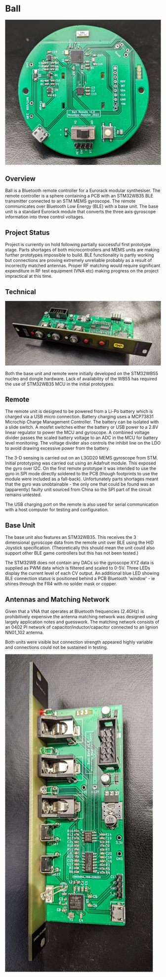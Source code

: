 # Ball
![Image](https://raw.githubusercontent.com/dchwebb/Ball/main/pictures/ball_remote.jpg "icon")

Overview
--------

Ball is a Bluetooth remote controller for a Eurorack modular synthesiser. The remote controller is a sphere containing a PCB with an STM32WB35 BLE transmitter connected to an STM MEMS gyroscope. The remote communicates over Bluetooth Low Energy (BLE) with a base unit. The base unit is a standard Eurorack module that converts the three axis gyroscope information into three control voltages.

Project Status
--------------

Project is currently on hold following partially successful first prototype stage. Parts shortages of both microcontrollers and MEMS units are making further prototypes impossible to build. BLE functionality is partly working but connections are proving extremely unreliable probably as a result of incorrectly matched antennas. Proper RF matching would require significant expenditure in RF test equipment (VNA etc) making progress on the project impractical at this time.

Technical
---------
![Image](https://raw.githubusercontent.com/dchwebb/Ball/main/pictures/ball_base.jpg "icon")

Both the base unit and remote were initially developed on the STM32WB55 nucleo and dongle hardware. Lack of availability of the WB55 has required the use of STM32WB35 MCU in the initial prototypes.

Remote
------

The remote unit is designed to be powered from a Li-Po battery which is charged via a USB micro connection. Battery charging uses a MCP73831 Microchip Charge Management Controller. The battery can be isolated with a slide switch. A mosfet switches either the battery or USB power to a 2.8V linear regulator to power the MCU and gyroscope. A combined voltage divider passes the scaled battery voltage to an ADC in the MCU for battery level monitoring. The voltage divider also controls the inhibit line on the LDO to avoid drawing excessive power from the battery.

The 3-D sensing is carried out on an L3GD20 MEMS gyroscope from STM. Initial prototyping was carried out using an Adafruit module. This exposed the gyro over I2C. On the first remote prototype it was intended to use the gyro in SPI mode directly soldered to the PCB (though footprints to use the module were included as a fall-back). Unfortunately parts shortages meant that the gyro was unobtainable - the only one that could be found was an (apparently) faulty unit sourced from China so the SPI part of the circuit remains untested.

The USB charging port on the remote is also used for serial communication with a host computer for testing and configuration.

Base Unit
---------

The base unit also features an STM32WB35. This receives the 3 dimensional gyroscope data from the remote unit over BLE using the HID Joystick specification. (Theoretically this should mean the unit could also support other BLE game controllers but this has not been tested.)

The STM32WB does not contain any DACs so the gyroscope XYZ data is supplied as PWM data which is filtered and scaled to 0-5V. Three LEDs display the current level of each CV output. An additional blue LED showing BLE connection status is positioned behind a PCB Bluetooth 'window' - ie shines through the FR4 with no solder mask or copper.

Antennas and Matching Network
-----------------------------

Given that a VNA that operates at Bluetooth frequencies (2.4GHz) is prohibitively expensive the antenna matching network was designed using largely application notes and guesswork. The matching network consists of an 0402 PI network of capacitor/inductor/capacitor connected to an Ignion NN01_102 antenna.

Both units were visible but connection strength appeared highly variable and connections could not be sustained in testing.

![Image](https://raw.githubusercontent.com/dchwebb/Ball/main/pictures/ball_base_circuit.jpg "icon")
